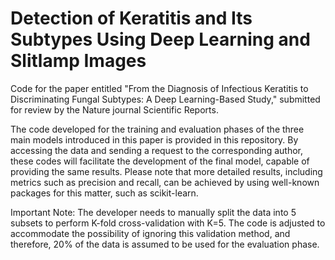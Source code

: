 # Detection of Keratitis and Its Subtypes Using Deep Learning and Slitlamp Images
Code for the paper entitled "From the Diagnosis of Infectious Keratitis to Discriminating Fungal Subtypes: A Deep Learning-Based Study," submitted for review by the Nature journal Scientific Reports.

The code developed for the training and evaluation phases of the three main models introduced in this paper is provided in this repository.
By accessing the data and sending a request to the corresponding author, these codes will facilitate the development of the final model, capable of providing the same results.
Please note that more detailed results, including metrics such as precision and recall, can be achieved by using well-known packages for this matter, such as scikit-learn.

Important Note: The developer needs to manually split the data into 5 subsets to perform K-fold cross-validation with K=5. The code is adjusted to accommodate the possibility of ignoring this validation method, and therefore, 20% of the data is assumed to be used for the evaluation phase.
